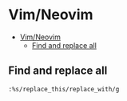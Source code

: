 # Vim/Neovim
<!--ts-->
* [Vim/Neovim](vim.md#vimneovim)
   * [Find and replace all](vim.md#find-and-replace-all)

<!-- Added by: runner, at: Thu Jul  8 06:31:17 UTC 2021 -->

<!--te-->

## Find and replace all
```vim
:%s/replace_this/replace_with/g
```
